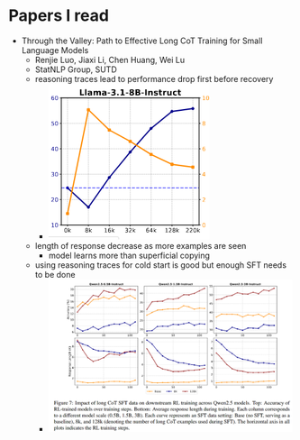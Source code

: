 # Papers I read
- Through the Valley: Path to Effective Long CoT Training for Small Language Models
    - Renjie Luo, Jiaxi Li, Chen Huang, Wei Lu
    - StatNLP Group, SUTD
    - reasoning traces lead to performance drop first before recovery
        - ![fig 2 (llama 3.1 section)](images\through_the_valley\fig2_llama3.1_8b.png)
    - length of response decrease as more examples are seen
        - model learns more than superficial copying
    - using reasoning traces for cold start is good but enough SFT needs to be done
        - ![fig 7](images\through_the_valley\fig7.png)
